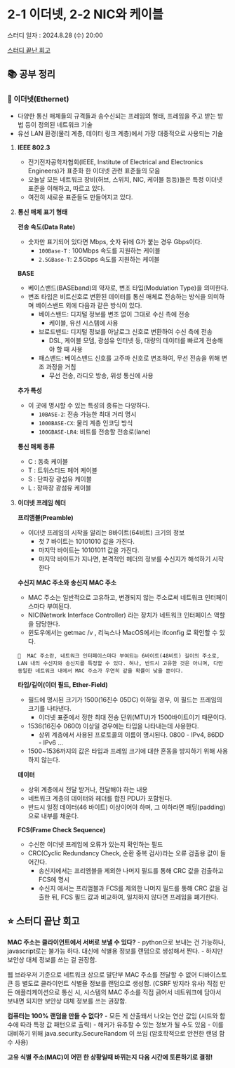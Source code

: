 # 2-1 이더넷, 2-2 NIC와 케이블

스터디 일자 : 2024.8.28 (수) 20:00

[스터디 끝난 회고](#-스터디-끝난-회고)

## 📚 공부 정리

### 📌 이더넷(Ethernet)

- 다양한 통신 매체들의 규격들과 송수신되는 프레임의 형태, 프레임을 주고 받는 방법 등이 정의된 네트워크 기술
- 유선 LAN 환경(물리 계층, 데이터 링크 계층)에서 가장 대중적으로 사용되는 기술

1. **IEEE 802.3**
    - 전기전자공학자협회(IEEE, Institute of Electrical and Electronics Engineers)가 표준화 한 이더넷 관련 표준들의 모음
    - 오늘날 모든 네트워크 장비(허브, 스위치, NIC, 케이블 등등)들은 특정 이더넷 표준을 이해하고, 따르고 있다.
    - 여전히 새로운 표준들도 만들어지고 있다.

2. **통신 매체 표기 형태**
   
   **전송 속도(Data Rate)**

    - 숫자만 표기되어 있다면 Mbps, 숫자 뒤에 G가 붙는 경우 Gbps이다.
        - `100Base-T` : 100Mbps 속도를 지원하는 케이블
      - `2.5GBase-T`: 2.5Gbps 속도를 지원하는 케이블

   **BASE**

    - 베이스밴드(BASEband)의 약자로, 변조 타입(Modulation Type)을 의미한다.
    - 변조 타입은 비트신호로 변환된 데이터를 통신 매체로 전송하는 방식을 의미하며 베이스밴드 외에 다음과 같은 방식이 있다.
        - 베이스밴드: 디지털 정보를 변조 없이 그대로 수신 측에 전송
            - 케이블, 유선 시스템에 사용
        - 브로드밴드: 디지털 정보를 아날로그 신호로 변환하여 수신 측에 전송
            - DSL, 케이블 모뎀, 광섬유 인터넷 등, 대량의 데이터를 빠르게 전송해야 할 때 사용
        - 패스밴드: 베이스밴드 신호를 고주파 신호로 변조하여, 무선 전송을 위해 변조 과정을 거침
            - 무선 전송, 라디오 방송, 위성 통신에 사용

    **추가 특성**

    - 이 곳에 명시할 수 있는 특성의 종류는 다양하다.
        - `10BASE-2`: 전송 가능한 최대 거리 명시
        - `1000BASE-CX`: 물리 계층 인코딩 방식
        - `100GBASE-LR4`: 비트를 전송할 전송로(lane) 

    **통신 매체 종류**
    - C : 동축 케이블
    - T	: 트위스티드 페어 케이블
    - S : 단파장 광섬유 케이블
    - L : 장파장 광섬유 케이블

3. **이더넷 프레임 헤더**

    **프리앰블(Preamble)**

    - 이더넷 프레임의 시작을 알리는 8바이트(64비트) 크기의 정보
        - 첫 7 바이트는 10101010 값을 가진다.
        - 마지막 바이트는 10101011 값을 가진다.
        - 마지막 바이트가 지나면, 본격적인 헤더의 정보를 수신지가 해석하기 시작한다

    **수신지 MAC 주소와 송신지 MAC 주소**
    - MAC 주소는 일반적으로 고유하고, 변경되지 않는 주소로써 네트워크 인터페이스마다 부여된다.
    - NIC(Network Interface Controller) 라는 장치가 네트워크 인터페이스 역할을 담당한다.
    - 윈도우에서는 getmac /v , 리눅스나 MacOS에서는 ifconfig 로 확인할 수 있다.
  
    ```
    📌  MAC 주소란, 네트워크 인터페이스마다 부여되는 6바이트(48비트) 길이의 주소로, LAN 내의 수신지와 송신지를 특정할 수 있다. 허나, 반드시 고유한 것은 아니며, 다만 동일한 네트워크 내에서 MAC 주소가 우연히 같을 확률이 낮을 뿐이다.
    ```

    **타입/길이(이더 필드, Ether-Field)**
   - 필드에 명시된 크기가 1500(16진수 05DC) 이하일 경우, 이 필드는 프레임의 크기를 나타낸다.
       -  이더넷 표준에서 정한 최대 전송 단위(MTU)가 1500바이트이기 때문이다.
    - 1536(16진수 0600) 이상일 경우에는 타입을 나타내는데 사용한다.
        - 상위 계층에서 사용된 프로토콜의 이름이 명시된다. 0800 - IPv4, 86DD - IPv6 …
    - 1500~1536까지의 값은 타입과 프레임 크기에 대한 혼동을 방지하기 위해 사용하지 않는다.

    **데이터**
    - 상위 계층에서 전달 받거나, 전달해야 하는 내용
    - 네트워크 계층의 데이터와 헤더를 합친 PDU가 포함된다.
    - 반드시 일정 데이터(46 바이트) 이상이어야 하며, 그 이하라면 패딩(padding)으로 내부를 채운다.
  
    **FCS(Frame Check Sequence)**
    - 수신한 이더넷 프레임에 오류가 있는지 확인하는 필드
    - CRC(Cyclic Redundancy Check, 순환 중복 검사)라는 오류 검출용 값이 들어간다.
        - 송신지에서는 프리엠블을 제외한 나머지 필드를 통해 CRC 값을 검출하고 FCS에 명시
        - 수신지 에서는 프리앰블과 FCS를 제외한 나머지 필드를 통해 CRC 값을 검출한 뒤, FCS 필드 값과 비교하여, 일치하지 않다면 프레임을 폐기한다.

## ⭐ 스터디 끝난 회고

**MAC 주소는 클라이언트에서 서버로 보낼 수 있다?**
    - python으로 보내는 건 가능하나, javascript로는 불가능 하다. 대신에 식별용 정보를 랜덤으로 생성해서 짠다.
    - 하지만 보안상 대체 정보를 쓰는 걸 권장함.

웹 브라우저 기준으로 네트워크 상으로 말단부 MAC 주소를 전달할 수 없어 디바이스토큰 등 별도로 클라이언트 식별욜 정보를 랜덤으로 생성함. (CSRF 방지라 유사)
직접 만든 애플리케이션으로 통신 시, 시스템의 MAC 주소를 직접 긁어서 네트워크에 담아서 보내면 되지만 보안상 대체 정보를 쓰는 권장함.

**컴퓨터는 100% 랜덤을 만들 수 없다?**
    - 모든 게 산출돼서 나오는 연산 값임 (시드와 함수에 따라 특정 값 패턴으로 출력)
    - 해커가 유추할 수 있는 정보가 될 수도 있음
        - 이를 대비하기 위해 java.security.SecureRandom 이 쓰임 (암호학적으로 안전한 랜덤 함수 사용)       

**고유 식별 주소(MAC)이 어떤 한 상황일때 바뀌는지 다음 시간에 토론하기로 결정!**

